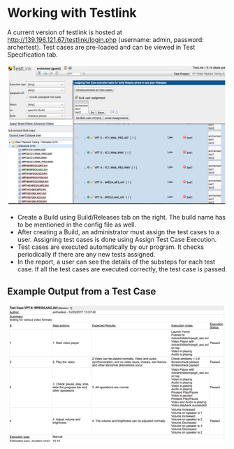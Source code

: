 # Working with Testlink

A current version of testlink is hosted at http://139.196.121.67/testlink/login.php (username: admin, password: archertest). Test cases are pre-loaded and can be viewed in Test Specification tab. 

![Testlink Build/Release Page](testlink.png)

- Create a Build using Build/Releases tab on the right. The build name has to be mentioned in the config file as well.
- After creating a Build, an administrator must assign the test cases to a user. Assigning test cases is done using Assign Test Case Execution.
- Test cases are executed automatically by our program. It checks periodically if there are any new tests assigned.
- In the report, a user can see the details of the substeps for each test case. If all the test cases are executed correctly, the test case is passed.

## Example Output from a Test Case

![Testlink Output](output.png)